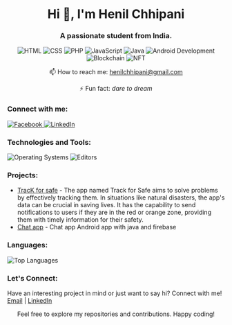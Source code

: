 <h1 align="center">Hi 👋, I'm Henil Chhipani</h1>
<h3 align="center">A passionate student from India.</h3>

<p align="center">
  <img src="https://img.shields.io/badge/-HTML-orange" alt="HTML" />
  <img src="https://img.shields.io/badge/-CSS-blue" alt="CSS" />
  <img src="https://img.shields.io/badge/-PHP-purple" alt="PHP" />
  <img src="https://img.shields.io/badge/-JavaScript-yellow" alt="JavaScript" />
  <img src="https://img.shields.io/badge/-Java-red" alt="Java" />
  <img src="https://img.shields.io/badge/-Android%20Dev-green" alt="Android Development" />
  <img src="https://img.shields.io/badge/-Blockchain-lightgrey" alt="Blockchain" />
  <img src="https://img.shields.io/badge/-NFT-brightgreen" alt="NFT" />
</p>

<p align="center">📫 How to reach me: <a href="mailto:henilchhipani@gmail.com">henilchhipani@gmail.com</a></p>

<p align="center">⚡ Fun fact: <em>dare to dream</em></p>

<h3 align="left">Connect with me:</h3>
<p align="left">
  <a href="https://www.facebook.com/hj.chhipani/">
    <img src="https://img.shields.io/badge/Facebook-%230177B5.svg?&style=for-the-badge&logo=facebook&logoColor=white" alt="Facebook" />
  </a>
  <a href="https://linkedin.com/in/henil-chhipani" target="blank">
    <img src="https://img.shields.io/badge/LinkedIn-%230077B5.svg?&style=for-the-badge&logo=linkedin&logoColor=white" alt="LinkedIn" />
  </a>
</p>

<h3 align="left">Technologies and Tools:</h3>
<p align="left">
  <img src="https://img.shields.io/badge/OS-Windows%20|%20Linux%20|%20Mac-lightgrey" alt="Operating Systems" />
  <img src="https://img.shields.io/badge/Editor-VS%20Code%20|%20Eclipse%20|%20Android%20Studio-blue" alt="Editors" />
  <!-- Add more badges for your tools and technologies -->
</p>

<!--h3 align="left">GitHub Stats:</h3>
<p align="left">
  <img src="https://github-readme-stats.vercel.app/api?username=Henil-chhipani&show_icons=true&theme=dark" alt="GitHub Stats" />
</p!-->

<h3 align="left">Projects:</h3>
<ul>
  <li><a href="https://github.com/Henil-chhipani/Track_For_Safe">TracK for safe</a> - The app named Track for Safe aims to solve problems by effectively tracking them. In situations like natural disasters, the app's data can be crucial in saving lives. It has the capability to send notifications to users if they are in the red or orange zone, providing them with timely information for their safety.</li>
  <li><a href="https://github.com/Henil-chhipani/chatapplication">Chat app</a> - Chat app Android app with java and firebase</li>
  <!-- Add more projects and descriptions -->
</ul>

<h3 align="left">Languages:</h3>
<p align="left">
  <img src="https://github-readme-stats.vercel.app/api/top-langs/?username=Henil-chhipani&layout=compact&theme=dark" alt="Top Languages" />
</p>

<h3 align="left">Let's Connect:</h3>
<p align="left">
  Have an interesting project in mind or just want to say hi? Connect with me!
  <br>
  <a href="mailto:henilchhipani@gmail.com">Email</a> |
  <a href="https://www.linkedin.com/in/henil-chhipani">LinkedIn</a>
</p>

<p align="center">Feel free to explore my repositories and contributions. Happy coding!</p>
